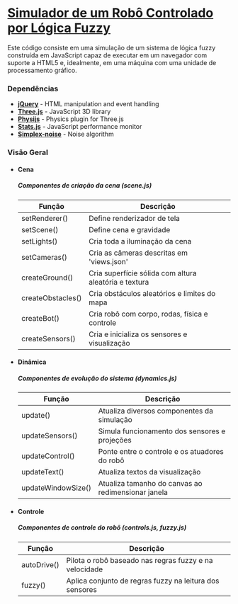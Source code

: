 [Simulador de um Robô Controlado por Lógica Fuzzy](https://github.com/lucaspar/fuzzy_bot_sim)
===

Este código consiste em uma simulação de um sistema de lógica fuzzy construída em JavaScript capaz de executar em um navegador com suporte a HTML5 e, idealmente, em uma máquina com uma unidade de processamento gráfico.

### Dependências ###

* [**jQuery**](https://jquery.com/) - HTML manipulation and event handling
* [**Three.js**](https://threejs.org/) - JavaScript 3D library
* [**Physijs**](https://chandlerprall.github.io/Physijs/) - Physics plugin for Three.js
* [**Stats.js**](https://github.com/mrdoob/stats.js/) - JavaScript performance monitor
* [**Simplex-noise**](http://staffwww.itn.liu.se/~stegu/simplexnoise/simplexnoise.pdf) - Noise algorithm

### Visão Geral ###

* #### Cena
    ##### Componentes de criação da cena (scene.js)

    Função              | Descrição
    --------------------|-------------------------------------------------------
    setRenderer()       | Define renderizador de tela
    setScene()          | Define cena e gravidade
    setLights()         | Cria toda a iluminação da cena
    setCameras()        | Cria as câmeras descritas em 'views.json'
    createGround()      | Cria superfície sólida com altura aleatória e textura
    createObstacles()   | Cria obstáculos aleatórios e limites do mapa
    createBot()         | Cria robô com corpo, rodas, física e controle
    createSensors()     | Cria e inicializa os sensores e visualização

* #### Dinâmica
    ##### Componentes de evolução do sistema (dynamics.js)

    Função              | Descrição
    --------------------|-------------------------------------------------------
    update()            | Atualiza diversos componentes da simulação
    updateSensors()     | Simula funcionamento dos sensores e projeções
    updateControl()     | Ponte entre o controle e os atuadores do robô
    updateText()        | Atualiza textos da visualização
    updateWindowSize()  | Atualiza tamanho do canvas ao redimensionar janela

* #### Controle
    ##### Componentes de controle do robô (controls.js, fuzzy.js)

    Função              | Descrição
    --------------------|-------------------------------------------------------
    autoDrive()         | Pilota o robô baseado nas regras fuzzy e na velocidade
    fuzzy()             | Aplica conjunto de regras fuzzy na leitura dos sensores
